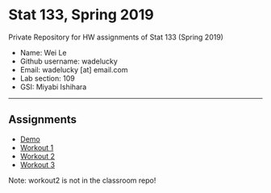 # Stat 133, Spring 2019

Private Repository for HW assignments of Stat 133 (Spring 2019)

- Name: Wei Le
- Github username: wadelucky
- Email: wadelucky [at] email.com
- Lab section: 109
- GSI: Miyabi Ishihara

-----

## Assignments

- [Demo](demo)
- [Workout 1](workout01)
- [Workout 2](https://github.com/wadelucky/workout02)
- [Workout 3](binomial)

Note: workout2 is not in the classroom repo!
